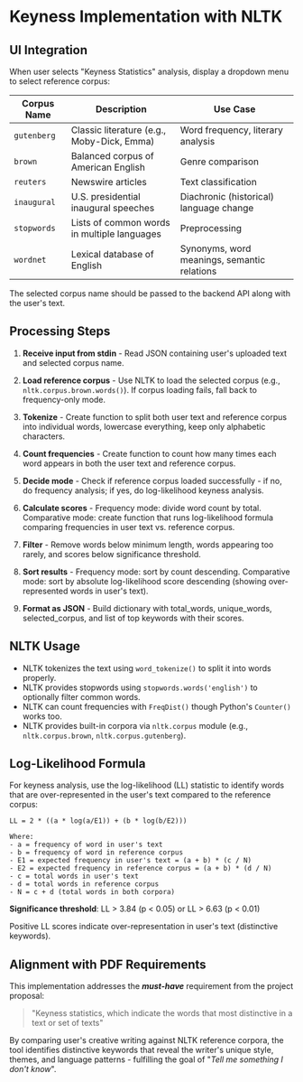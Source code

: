 # Keyness Implementation with NLTK

## UI Integration

When user selects "Keyness Statistics" analysis, display a dropdown menu to select reference corpus:

| Corpus Name | Description | Use Case |
|-------------|-------------|----------|
| `gutenberg` | Classic literature (e.g., Moby-Dick, Emma) | Word frequency, literary analysis |
| `brown` | Balanced corpus of American English | Genre comparison |
| `reuters` | Newswire articles | Text classification |
| `inaugural` | U.S. presidential inaugural speeches | Diachronic (historical) language change |
| `stopwords` | Lists of common words in multiple languages | Preprocessing |
| `wordnet` | Lexical database of English | Synonyms, word meanings, semantic relations |

The selected corpus name should be passed to the backend API along with the user's text.

## Processing Steps

1. **Receive input from stdin** - Read JSON containing user's uploaded text and selected corpus name.

2. **Load reference corpus** - Use NLTK to load the selected corpus (e.g., `nltk.corpus.brown.words()`). If corpus loading fails, fall back to frequency-only mode.

3. **Tokenize** - Create function to split both user text and reference corpus into individual words, lowercase everything, keep only alphabetic characters.

4. **Count frequencies** - Create function to count how many times each word appears in both the user text and reference corpus.

5. **Decide mode** - Check if reference corpus loaded successfully - if no, do frequency analysis; if yes, do log-likelihood keyness analysis.

6. **Calculate scores** - Frequency mode: divide word count by total. Comparative mode: create function that runs log-likelihood formula comparing frequencies in user text vs. reference corpus.

7. **Filter** - Remove words below minimum length, words appearing too rarely, and scores below significance threshold.

8. **Sort results** - Frequency mode: sort by count descending. Comparative mode: sort by absolute log-likelihood score descending (showing over-represented words in user's text).

9. **Format as JSON** - Build dictionary with total_words, unique_words, selected_corpus, and list of top keywords with their scores.

## NLTK Usage

- NLTK tokenizes the text using `word_tokenize()` to split it into words properly.
- NLTK provides stopwords using `stopwords.words('english')` to optionally filter common words.
- NLTK can count frequencies with `FreqDist()` though Python's `Counter()` works too.
- NLTK provides built-in corpora via `nltk.corpus` module (e.g., `nltk.corpus.brown`, `nltk.corpus.gutenberg`).

## Log-Likelihood Formula

For keyness analysis, use the log-likelihood (LL) statistic to identify words that are over-represented in the user's text compared to the reference corpus:

```
LL = 2 * ((a * log(a/E1)) + (b * log(b/E2)))

Where:
- a = frequency of word in user's text
- b = frequency of word in reference corpus
- E1 = expected frequency in user's text = (a + b) * (c / N)
- E2 = expected frequency in reference corpus = (a + b) * (d / N)
- c = total words in user's text
- d = total words in reference corpus
- N = c + d (total words in both corpora)
```

**Significance threshold**: LL > 3.84 (p < 0.05) or LL > 6.63 (p < 0.01)

Positive LL scores indicate over-representation in user's text (distinctive keywords).

## Alignment with PDF Requirements

This implementation addresses the ***must-have*** requirement from the project proposal:

> "Keyness statistics, which indicate the words that most distinctive in a text or set of texts"

By comparing user's creative writing against NLTK reference corpora, the tool identifies distinctive keywords that reveal the writer's unique style, themes, and language patterns - fulfilling the goal of "*Tell me something I don't know*".
